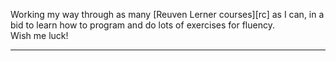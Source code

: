 Working my way through as many [Reuven Lerner courses][rc] as I can, in a bid to learn how to program and do lots of exercises for fluency.  
Wish me luck!  

---

[rl]: https://store.lerner.co.il/
